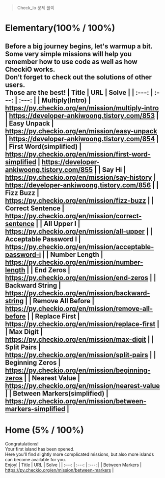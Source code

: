 > Check_Io 문제 풀이
# Elementary(100% / 100%)
Before a big journey begins, let's warmup a bit.<br>
Some very simple missions will help you remember how to use code as well as how CheckiO works.<br>
Don’t forget to check out the solutions of other users.<br>
Those are the best!
| Title | URL | Solve |
| :---: | :---: | :---: |
| Multiply(Intro) | https://py.checkio.org/en/mission/multiply-intro | https://developer-ankiwoong.tistory.com/853 |
| Easy Unpack | https://py.checkio.org/en/mission/easy-unpack | https://developer-ankiwoong.tistory.com/854 |
| First Word(simplified) | https://py.checkio.org/en/mission/first-word-simplified | https://developer-ankiwoong.tistory.com/855 |
| Say Hi | https://py.checkio.org/en/mission/say-history | https://developer-ankiwoong.tistory.com/856 |
| Fizz Buzz | https://py.checkio.org/en/mission/fizz-buzz |
| Correct Sentence | https://py.checkio.org/en/mission/correct-sentence |
| All Upper I | https://py.checkio.org/en/mission/all-upper |
| Acceptable Password I | https://py.checkio.org/en/mission/acceptable-password-i |
| Number Length | https://py.checkio.org/en/mission/number-length |
| End Zeros | https://py.checkio.org/en/mission/end-zeros |
| Backward String | https://py.checkio.org/en/mission/backward-string |
| Remove All Before | https://py.checkio.org/en/mission/remove-all-before |
| Replace First | https://py.checkio.org/en/mission/replace-first |
| Max Digit | https://py.checkio.org/en/mission/max-digit |
| Split Pairs | https://py.checkio.org/en/mission/split-pairs |
| Beginning Zeros | https://py.checkio.org/en/mission/beginning-zeros |
| Nearest Value | https://py.checkio.org/en/mission/nearest-value |
| Between Markers(simplified) | https://py.checkio.org/en/mission/between-markers-simplified |
---
# Home (5% / 100%)
Congratulations!<br>
Your first island has been opened.<br>
Here you'll find slightly more complicated missions, but also more islands can become available for you.<br>
Enjoy!
| Title | URL | Solve |
| :---: | :---: | :---: |
| Between Markers | https://py.checkio.org/en/mission/between-markers |

